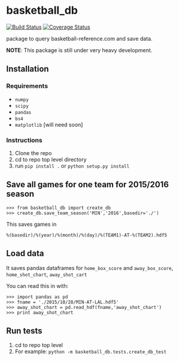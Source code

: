 # basketball_db

[![Build Status](https://travis-ci.org/pmeyers279/basketball_db.svg?branch=master)](https://travis-ci.org/pmeyers279/basketball_db)
[![Coverage Status](https://coveralls.io/repos/github/pmeyers279/basketball_db/badge.svg)](https://coveralls.io/github/pmeyers279/basketball_db)

package to query basketball-reference.com and save data.

**NOTE**: This package is still under very heavy development.

## Installation

### Requirements

* `numpy`
* `scipy`
* `pandas`
* `bs4`
* `matplotlib` [will need soon]

### Instructions

1. Clone the repo
2. cd to repo top level directory
3. run `pip install .` or `python setup.py install`

## Save all games for one team for 2015/2016 season

```
>>> from basketball_db import create_db
>>> create_db.save_team_season('MIN','2016',basedir='./')
```

This saves games in

`%(basedir)/%(year)/%(month)/%(day)/%(TEAM1)-AT-%(TEAM2).hdf5`

## Load data

It saves pandas dataframes for `home_box_score` and `away_box_score`, `home_shot_chart`, `away_shot_cart`

You can read this in with:
```
>>> import pandas as pd
>>> fname = './2015/10/28/MIN-AT-LAL.hdf5'
>>> away_shot_chart = pd.read_hdf(fname,'away_shot_chart')
>>> print away_shot_chart
```

## Run tests

1. cd to repo top level
2. For example: `python -m basketball_db.tests.create_db_test`

